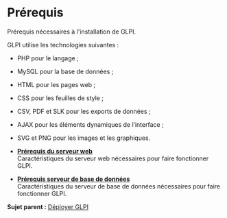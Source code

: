 Prérequis
=========

Prérequis nécessaires à l'installation de GLPI.

GLPI utilise les technologies suivantes :

-   PHP pour le langage ;
-   MySQL pour la base de données ;
-   HTML pour les pages web ;
-   CSS pour les feuilles de style ;
-   CSV, PDF et SLK pour les exports de données ;
-   AJAX pour les éléments dynamiques de l’interface ;
-   SVG et PNG pour les images et les graphiques.

-   **[Prérequis du serveur web](../glpi/prerequisite_webserver.html)**\
     Caractéristiques du serveur web nécessaires pour faire fonctionner
    GLPI.
-   **[Prérequis serveur de base de
    données](../glpi/prerequisite_db.html)**\
     Caractéristiques du serveur de base de données nécessaires pour
    faire fonctionner GLPI.

**Sujet parent :** [Déployer
GLPI](../glpi/installing.html "Guide d'installation.")
